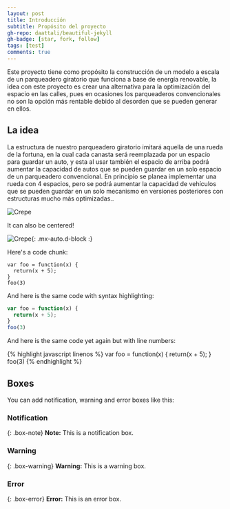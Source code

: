 ```yaml
---
layout: post
title: Introducción
subtitle: Propósito del proyecto 
gh-repo: daattali/beautiful-jekyll
gh-badge: [star, fork, follow]
tags: [test]
comments: true
---
```


Este proyecto tiene como propósito la construcción de un modelo a escala de un parqueadero giratorio que funciona a base de energía renovable, la idea con este proyecto es crear una alternativa para la optimización del espacio en las calles, pues en ocasiones los parqueaderos convencionales no son la opción más rentable debido al desorden que se pueden generar en ellos.


## La idea 

La estructura de nuestro parqueadero giratorio imitará aquella de una rueda de la fortuna, en la cual cada canasta será reemplazada por un espacio para guardar un auto, y esta al usar también el espacio de arriba podrá aumentar la capacidad de autos que se pueden guardar en un solo espacio de un parqueadero convencional.  En principio se planea implementar una rueda con 4 espacios, pero se podrá aumentar la capacidad de vehículos que se pueden guardar en un solo mecanismo en versiones posteriores con estructuras mucho más optimizadas.. 

![Crepe]([https://s3-media3.fl.yelpcdn.com/bphoto/cQ1Yoa75m2yUFFbY2xwuqw/348s.jpg](https://www.google.com/url?sa=i&url=https%3A%2F%2Fwww.freepik.es%2Fvector-premium%2Frueda-fortuna-parque-atracciones-ilustracion-vector-estilo-plano-aislado-sobre-fondo-blanco_18802560.htm&psig=AOvVaw14cqe357WgnCbL8FbgEFdm&ust=1682601843806000&source=images&cd=vfe&ved=0CA4QjRxqFwoTCNi0jNHQx_4CFQAAAAAdAAAAABAD))

It can also be centered!

![Crepe](https://s3-media3.fl.yelpcdn.com/bphoto/cQ1Yoa75m2yUFFbY2xwuqw/348s.jpg){: .mx-auto.d-block :}

Here's a code chunk:

~~~
var foo = function(x) {
  return(x + 5);
}
foo(3)
~~~

And here is the same code with syntax highlighting:

```javascript
var foo = function(x) {
  return(x + 5);
}
foo(3)
```

And here is the same code yet again but with line numbers:

{% highlight javascript linenos %}
var foo = function(x) {
  return(x + 5);
}
foo(3)
{% endhighlight %}

## Boxes
You can add notification, warning and error boxes like this:

### Notification

{: .box-note}
**Note:** This is a notification box.

### Warning

{: .box-warning}
**Warning:** This is a warning box.

### Error

{: .box-error}
**Error:** This is an error box.
